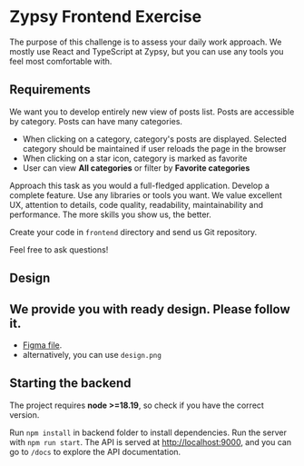 # Zypsy Frontend Exercise

The purpose of this challenge is to assess your daily work approach. We mostly use React and TypeScript at Zypsy, but you can use any tools you feel most comfortable with.

## Requirements

We want you to develop entirely new view of posts list. Posts are accessible by category. Posts can have many categories.

- When clicking on a category, category's posts are displayed. Selected category should be maintained if user reloads the page in the browser
- When clicking on a star icon, category is marked as favorite
- User can view **All categories** or filter by **Favorite categories**

Approach this task as you would a full-fledged application. Develop a complete feature. Use any libraries or tools you want. We value excellent UX, attention to details, code quality, readability, maintainability and performance. The more skills you show us, the better.

Create your code in `frontend` directory and send us Git repository.

Feel free to ask questions!


## Design

We provide you with ready design. Please follow it.
- 
- [Figma file](https://www.figma.com/design/OD5mg9TPnDblgUKlaJUJi2/Zypsy-Frontend-Exercise?t=mYeZQlhZz6wkbkHy-1).
- alternatively, you can use `design.png`

## Starting the backend

The project requires **node >=18.19**, so check if you have the correct version. 

Run `npm install` in backend folder to install dependencies. Run the server with `npm run start`. The API is served at [http://localhost:9000](http://localhost:9000/), and you can go to `/docs` to explore the API documentation.